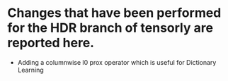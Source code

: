 # Changes that have been performed for the HDR branch of tensorly are reported here.

- Adding a columnwise l0 prox operator which is useful for Dictionary Learning